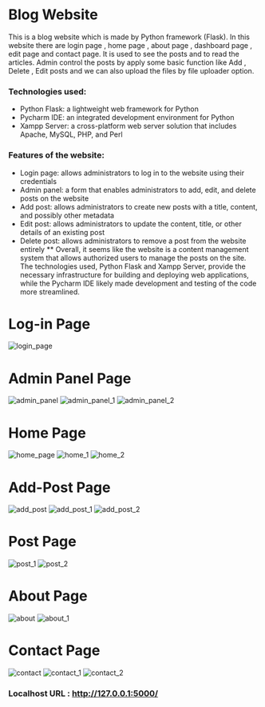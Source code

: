 # Blog Website
This is a blog website which is made by Python framework (Flask). In this website there are login page , home page , about page , dashboard page , edit page and contact page. It is used to see the posts and to read the articles. Admin  control the posts by apply some basic function like Add , Delete , Edit posts and we can also upload the files by file uploader option.

### Technologies used:
* Python Flask: a lightweight web framework for Python
* Pycharm IDE: an integrated development environment for Python
* Xampp Server: a cross-platform web server solution that includes Apache, MySQL, PHP, and Perl
### Features of the website:
* Login page: allows administrators to log in to the website using their credentials
* Admin panel: a form that enables administrators to add, edit, and delete posts on the website
* Add post: allows administrators to create new posts with a title, content, and possibly other metadata
* Edit post: allows administrators to update the content, title, or other details of an existing post
* Delete post: allows administrators to remove a post from the website entirely
** Overall, it seems like the website is a content management system that allows authorized users to manage the posts on the site. The technologies used, Python Flask and Xampp Server, provide the necessary infrastructure for building and deploying web applications, while the Pycharm IDE likely made development and testing of the code more streamlined.

# Log-in Page
![login_page](https://user-images.githubusercontent.com/82877515/176126751-2a4006fe-9e42-4c01-99b0-c531a96ae1c7.png)

# Admin Panel Page
![admin_panel](https://user-images.githubusercontent.com/82877515/176126808-e5377a49-d83b-4f6e-b150-c0a2825790d4.png)
![admin_panel_1](https://user-images.githubusercontent.com/82877515/176126871-480d146e-dcc7-4cf4-88e1-95f0d8832e0d.png)
![admin_panel_2](https://user-images.githubusercontent.com/82877515/176126863-7dbb2038-c6f2-4032-aabb-bd251565c6fa.png)

# Home Page
![home_page](https://user-images.githubusercontent.com/82877515/176127016-a66411d3-0f3f-4634-bfc1-ed048b57f903.png)
![home_1](https://user-images.githubusercontent.com/82877515/176127034-ce6f4f27-b460-4232-9ba4-0ff046674450.png)
![home_2](https://user-images.githubusercontent.com/82877515/176127039-0356bf6c-d961-40e4-9ae4-9ee29178d341.png)

# Add-Post Page
![add_post](https://user-images.githubusercontent.com/82877515/176127113-dc20ab54-0abe-4696-934c-ae697f614d25.png)
![add_post_1](https://user-images.githubusercontent.com/82877515/176127094-9cedc635-0942-4e76-aad6-0f52f26d1b23.png)
![add_post_2](https://user-images.githubusercontent.com/82877515/176127104-d144f60c-bee4-410b-b0e9-a949597d58ba.png)

# Post Page
![post_1](https://user-images.githubusercontent.com/82877515/176127294-b29052f5-9e0f-4919-a24d-0d75e1ce8787.png)
![post_2](https://user-images.githubusercontent.com/82877515/176127283-08f64170-2ce7-4e8a-85a5-fff2e0c027d3.png)

# About Page
![about](https://user-images.githubusercontent.com/82877515/176127437-7263eb93-878d-490b-8900-fa546dd0be32.png)
![about_1](https://user-images.githubusercontent.com/82877515/176127452-079a2cb0-ae1f-4169-a47f-cfe18bc42746.png)


# Contact Page
![contact](https://user-images.githubusercontent.com/82877515/176127752-c3bac547-9c76-4d36-b4b0-ce4e542c68a3.png)
![contact_1](https://user-images.githubusercontent.com/82877515/176127711-fb1443fe-35c6-4af5-8500-a02341e3a38b.png)
![contact_2](https://user-images.githubusercontent.com/82877515/176127722-1a439bab-0035-42a5-96b7-02eadf564076.png)

### Localhost URL : http://127.0.0.1:5000/

